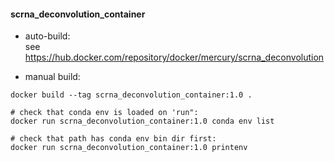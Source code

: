 #### scrna_deconvolution_container

- auto-build:  
    see https://hub.docker.com/repository/docker/mercury/scrna_deconvolution

- manual build:

```
docker build --tag scrna_deconvolution_container:1.0 .

# check that conda env is loaded on 'run":
docker run scrna_deconvolution_container:1.0 conda env list

# check that path has conda env bin dir first:
docker run scrna_deconvolution_container:1.0 printenv
```
